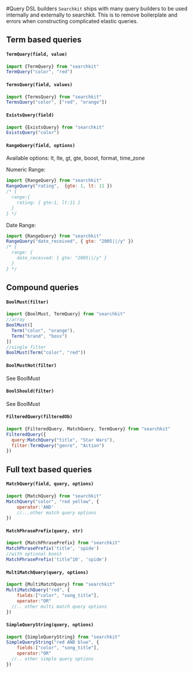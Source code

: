 #Query DSL builders
`Searchkit` ships with many query builders to be used internally and externally to searchkit. This is to remove boilerplate and errors when constructing complicated elastic queries.

## Term based queries
#### `TermQuery(field, value)`
```js
import {TermQuery} from "searchkit"
TermQuery("color", "red")
```

#### `TermsQuery(field, values)`
```js
import {TermsQuery} from "searchkit"
TermsQuery("color", ["red", "orange"])
```

#### `ExistsQuery(field)`
```js
import {ExistsQuery} from "searchkit"
ExistsQuery("color")
```

#### `RangeQuery(field, options)`

Available options: lt, lte, gt, gte, boost, format, time_zone

Numeric Range:

```js
import {RangeQuery} from "searchkit"
RangeQuery("rating",  {gte: 1, lt: 11 })
/* {
  range:{
    rating: { gte:1, lt:11 }
  }
} */
```

Date Range:

```js
import {RangeQuery} from "searchkit"
RangeQuery("date_received", { gte: "2005||/y" })
/* {
  range: {
    date_received: { gte: "2005||/y" }
  }
} */
```

## Compound queries
#### `BoolMust(filter)`
```js
import {BoolMust, TermQuery} from "searchkit"
//array
BoolMust([
  Term("color", "orange"),
  Term("brand", "boss")
])
//single filter
BoolMust(Term("color", "red"))
```
#### `BoolMustNot(filter)`
See BoolMust
#### `BoolShould(filter)`
See BoolMust

#### `FilteredQuery(filteredOb)`
```js
import {FilteredQuery, MatchQuery, TermQuery} from "searchkit"
FilteredQuery({
  query:MatchQuery("title", "Star Wars"),
  filter:TermQuery("genre", "Action")
})
```
## Full text based queries

#### `MatchQuery(field, query, options)`
```js
import {MatchQuery} from "searchkit"
MatchQuery("color", "red yellow", {
    operator:'AND'
    //...other match query options
})
```
#### `MatchPhrasePrefix(query, str)`
```js
import {MatchPhrasePrefix} from "searchkit"
MatchPhrasePrefix('title', 'spide')
//with optional boost
MatchPhrasePrefix('title^10', 'spide')
```
#### `MultiMatchQuery(query, options)`
```js
import {MultiMatchQuery} from "searchkit"
MultiMatchQuery("red", {
    fields:["color", "song_title"],
    operator:"OR"
  //.. other multi match query options
})
```
#### `SimpleQueryString(query, options)`
```js
import {SimpleQueryString} from "searchkit"
SimpleQueryString("red AND blue", {
    fields:["color", "song_title"],
    operator:"OR"
  //.. other simple query options
})
```
